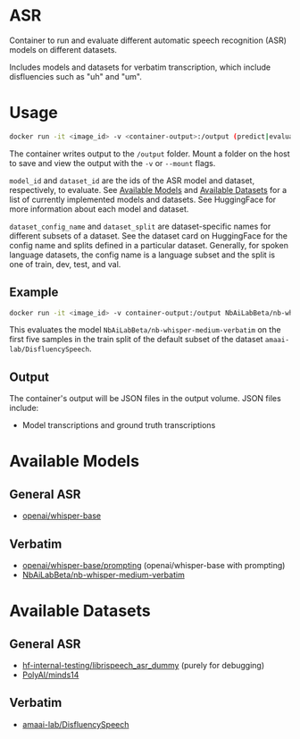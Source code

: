 # ASR
Container to run and evaluate different automatic speech recognition (ASR) models on different datasets.

Includes models and datasets for verbatim transcription, which include disfluencies such as "uh" and "um".

# Usage
```bash
docker run -it <image_id> -v <container-output>:/output (predict|evaluate) <model_id> <dataset_id> <dataset_config_name> <dataset_split>
```

The container writes output to the `/output` folder. Mount a folder on the host to save and view the output with the `-v` or `--mount` flags.

`model_id` and `dataset_id` are the ids of the ASR model and dataset, respectively, to evaluate.
See [Available Models](#available-models) and [Available Datasets](#available-datasets) for a list of currently implemented models and datasets. See HuggingFace for more information about each model and dataset.

`dataset_config_name` and `dataset_split` are dataset-specific names for different subsets of a dataset.
See the dataset card on HuggingFace for the config name and splits defined in a particular dataset.
Generally, for spoken language datasets, the config name is a language subset
and the split is one of train, dev, test, and val.

## Example
```bash
docker run -it <image_id> -v container-output:/output NbAiLabBeta/nb-whisper-medium-verbatim amaai-lab/DisfluencySpeech default train[:5]
```

This evaluates the model `NbAiLabBeta/nb-whisper-medium-verbatim` on the first five samples in the train split of the default subset  of the dataset `amaai-lab/DisfluencySpeech`.

## Output
The container's output will be JSON files in the output volume.
JSON files include:
- Model transcriptions and ground truth transcriptions

# Available Models
## General ASR
- [openai/whisper-base](https://huggingface.co/openai/whisper-base)
## Verbatim
- [openai/whisper-base/prompting](https://huggingface.co/openai/whisper-base) (openai/whisper-base with prompting)
- [NbAiLabBeta/nb-whisper-medium-verbatim](https://huggingface.co/NbAiLabBeta/nb-whisper-medium-verbatim)

# Available Datasets
## General ASR
- [hf-internal-testing/librispeech_asr_dummy](hf-internal-testing/librispeech_asr_dummy) (purely for debugging)
- [PolyAI/minds14](https://huggingface.co/datasets/PolyAI/minds14)
## Verbatim
- [amaai-lab/DisfluencySpeech](https://huggingface.co/datasets/amaai-lab/DisfluencySpeech)
